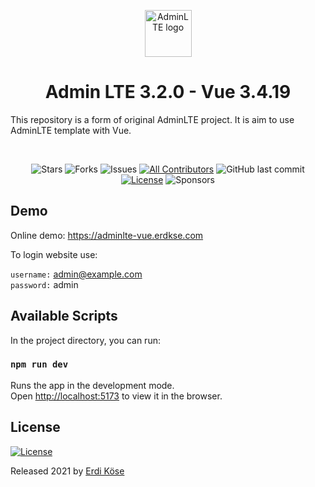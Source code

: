 <p align="center" style="margin-bottom: 32px">
  <a href="https://erdkse.com" >
    <img src="https://raw.githubusercontent.com/erdkse/adminlte-3-vue/main/public/assets/img/logo.png" alt="AdminLTE logo" width="75" height="75">
  </a>
</p>

<h1 align="center">Admin LTE 3.2.0 - Vue 3.4.19</h1>

<p>
  This repository is a form of original AdminLTE project. It is aim to use AdminLTE template with Vue.
</p>
<br>

<span align="center">

![Stars](https://img.shields.io/github/stars/erdkse/adminlte-3-vue?style=flat-square)
![Forks](https://img.shields.io/github/forks/erdkse/adminlte-3-vue?style=flat-square)
![Issues](https://img.shields.io/github/issues/erdkse/adminlte-3-vue?style=flat-square)
[![All Contributors](https://img.shields.io/badge/all_contributors-4-green.svg?style=flat-square)](#contributors-)
![GitHub last commit](https://img.shields.io/github/last-commit/erdkse/adminlte-3-vue.svg)
[![License](https://img.shields.io/github/license/erdkse/adminlte-3-vue.svg)](LICENSE)
![Sponsors](https://img.shields.io/github/sponsors/erdkse.svg)

</span>

## Demo

Online demo: https://adminlte-vue.erdkse.com

To login website use:

`username:` admin@example.com<br />
`password:` admin<br />

## Available Scripts

In the project directory, you can run:

### `npm run dev`

Runs the app in the development mode.<br />
Open [http://localhost:5173](http://localhost:5173) to view it in the browser.

## License

[![License](https://img.shields.io/github/license/erdkse/adminlte-3-vue.svg)](/LICENSE)

Released 2021 by [Erdi Köse](https://erdkse.com)
